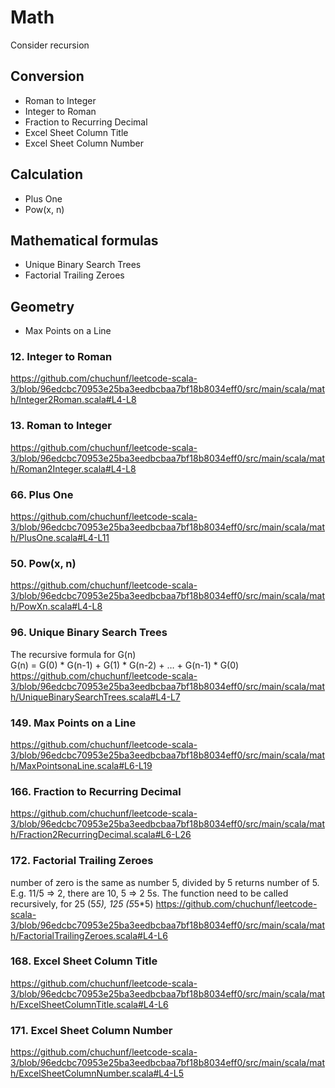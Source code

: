 # Math
Consider recursion

## Conversion
- Roman to Integer
- Integer to Roman
- Fraction to Recurring Decimal
- Excel Sheet Column Title
- Excel Sheet Column Number

## Calculation
- Plus One
- Pow(x, n)

## Mathematical formulas 
- Unique Binary Search Trees
- Factorial Trailing Zeroes

## Geometry
- Max Points on a Line

### 12. Integer to Roman
https://github.com/chuchunf/leetcode-scala-3/blob/96edcbc70953e25ba3eedbcbaa7bf18b8034eff0/src/main/scala/math/Integer2Roman.scala#L4-L8

### 13. Roman to Integer
https://github.com/chuchunf/leetcode-scala-3/blob/96edcbc70953e25ba3eedbcbaa7bf18b8034eff0/src/main/scala/math/Roman2Integer.scala#L4-L8

### 66. Plus One
https://github.com/chuchunf/leetcode-scala-3/blob/96edcbc70953e25ba3eedbcbaa7bf18b8034eff0/src/main/scala/math/PlusOne.scala#L4-L11

### 50. Pow(x, n)
https://github.com/chuchunf/leetcode-scala-3/blob/96edcbc70953e25ba3eedbcbaa7bf18b8034eff0/src/main/scala/math/PowXn.scala#L4-L8

### 96. Unique Binary Search Trees
The recursive formula for G(n)<br>
G(n) = G(0) * G(n-1) + G(1) * G(n-2) + … + G(n-1) * G(0)
https://github.com/chuchunf/leetcode-scala-3/blob/96edcbc70953e25ba3eedbcbaa7bf18b8034eff0/src/main/scala/math/UniqueBinarySearchTrees.scala#L4-L7

### 149. Max Points on a Line
https://github.com/chuchunf/leetcode-scala-3/blob/96edcbc70953e25ba3eedbcbaa7bf18b8034eff0/src/main/scala/math/MaxPointsonaLine.scala#L6-L19

### 166. Fraction to Recurring Decimal
https://github.com/chuchunf/leetcode-scala-3/blob/96edcbc70953e25ba3eedbcbaa7bf18b8034eff0/src/main/scala/math/Fraction2RecurringDecimal.scala#L6-L26

### 172. Factorial Trailing Zeroes
number of zero is the same as number 5, divided by 5 returns number of 5. E.g. 11/5 => 2, there are 10, 5 => 2 5s. The
function need to be called recursively, for 25 (5*5), 125 (5*5*5)
https://github.com/chuchunf/leetcode-scala-3/blob/96edcbc70953e25ba3eedbcbaa7bf18b8034eff0/src/main/scala/math/FactorialTrailingZeroes.scala#L4-L6

### 168. Excel Sheet Column Title
https://github.com/chuchunf/leetcode-scala-3/blob/96edcbc70953e25ba3eedbcbaa7bf18b8034eff0/src/main/scala/math/ExcelSheetColumnTitle.scala#L4-L6

### 171. Excel Sheet Column Number
https://github.com/chuchunf/leetcode-scala-3/blob/96edcbc70953e25ba3eedbcbaa7bf18b8034eff0/src/main/scala/math/ExcelSheetColumnNumber.scala#L4-L5